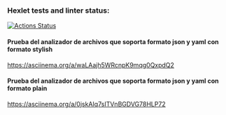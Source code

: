 ### Hexlet tests and linter status:
[![Actions Status](https://github.com/Porico94/fullstack-javascript-project-103/actions/workflows/hexlet-check.yml/badge.svg)](https://github.com/Porico94/fullstack-javascript-project-103/actions)

#### Prueba del analizador de archivos que soporta formato json y yaml con formato stylish
https://asciinema.org/a/waLAajh5WRcnpK9mqg0QxpdQ2

#### Prueba del analizador de archivos que soporta formato json y yaml con formato plain
https://asciinema.org/a/0jskAIq7sITVnBGDVG78HLP72